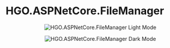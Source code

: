 # HGO.ASPNetCore.FileManager

<p align="center" width="100%">
    <img src="[https://github.com/H-Ghamarzadeh/HGO.ASPNetCore.FileManager/blob/master/Light-min.png?raw=true" alt="HGO.ASPNetCore.FileManager Light Mode"> 
</p>
<p align="center" width="100%">
    <img src="[https://github.com/H-Ghamarzadeh/HGO.ASPNetCore.FileManager/blob/master/Dark-min.png?raw=true" alt="HGO.ASPNetCore.FileManager Dark Mode"> 
</p>
